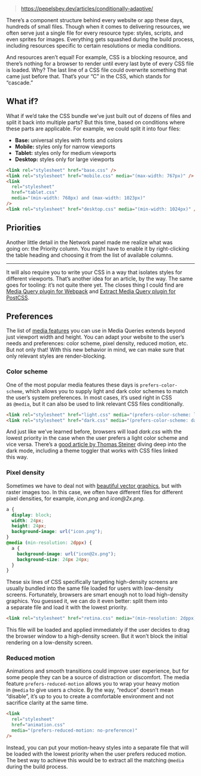 
> https://pepelsbey.dev/articles/conditionally-adaptive/

There’s a component structure behind every website or app these days, hundreds of small files. Though when it comes to delivering resources, we often serve just a single file for every resource type: styles, scripts, and even sprites for images. Everything gets squashed during the build process, including resources specific to certain resolutions or media conditions.

And resources aren’t equal! For example, CSS is a blocking resource, and there’s nothing for a browser to render until every last byte of every CSS file is loaded. Why? The last line of a CSS file could overwrite something that came just before that. That’s your “C” in the CSS, which stands for “cascade.”

## What if?

What if we’d take the CSS bundle we’ve just built out of dozens of files and split it back into multiple parts? But this time, based on conditions where these parts are applicable. For example, we could split it into four files:

- **Base:** universal styles with fonts and colors
- **Mobile:** styles only for narrow viewports
- **Tablet:** styles only for medium viewports
- **Desktop:** styles only for large viewports

```html
<link rel="stylesheet" href="base.css" />
<link rel="stylesheet" href="mobile.css" media="(max-width: 767px)" />
<link
  rel="stylesheet"
  href="tablet.css"
  media="(min-width: 768px) and (max-width: 1023px)"
/>
<link rel="stylesheet" href="desktop.css" media="(min-width: 1024px)" />
```

## Priorities

Another little detail in the Network panel made me realize what was going on: the Priority column. You might have to enable it by right-clicking the table heading and choosing it from the list of available columns.

---

It will also require you to write your CSS in a way that isolates styles for different viewports. That’s another idea for an article, by the way. The same goes for tooling: it’s not quite there yet. The closes thing I could find are [Media Query plugin for Webpack](https://github.com/SassNinja/media-query-plugin) and [Extract Media Query plugin for PostCSS](https://github.com/SassNinja/postcss-combine-media-query).

## Preferences

The list of [media features](https://developer.mozilla.org/en-US/docs/Web/CSS/@media#media_features) you can use in Media Queries extends beyond just viewport width and height. You can adapt your website to the user’s needs and preferences: color scheme, pixel density, reduced motion, etc. But not only that! With this new behavior in mind, we can make sure that only relevant styles are render-blocking.

### Color scheme

One of the most popular media features these days is `prefers-color-scheme`, which allows you to supply light and dark color schemes to match the user’s system preferences. In most cases, it’s used right in CSS as `@media`, but it can also be used to link relevant CSS files conditionally.

```html
<link rel="stylesheet" href="light.css" media="(prefers-color-scheme: light)" />
<link rel="stylesheet" href="dark.css" media="(prefers-color-scheme: dark)" />
```

And just like we’ve learned before, browsers will load _dark.css_ with the lowest priority in the case when the user prefers a light color scheme and vice versa. There’s a [good article by Thomas Steiner](https://web.dev/prefers-color-scheme/) diving deep into the dark mode, including a theme toggler that works with CSS files linked this way.

### Pixel density

Sometimes we have to deal not with [beautiful vector graphics](https://pepelsbey.dev/articles/svg-sprites/), but with raster images too. In this case, we often have different files for different pixel densities, for example, _icon.png_ and _icon@2x.png_.

```css
a {
  display: block;
  width: 24px;
  height: 24px;
  background-image: url("icon.png");
}
@media (min-resolution: 2dppx) {
  a {
    background-image: url("icon@2x.png");
    background-size: 24px 24px;
  }
}
```

These six lines of CSS specifically targeting high-density screens are usually bundled into the same file loaded for users with low-density screens. Fortunately, browsers are smart enough not to load high-density graphics. You guessed it, we can do it even better: split them into a separate file and load it with the lowest priority.

```html
<link rel="stylesheet" href="retina.css" media="(min-resolution: 2dppx)" />
```

This file will be loaded and applied immediately if the user decides to drag the browser window to a high-density screen. But it won’t block the initial rendering on a low-density screen.

### Reduced motion

Animations and smooth transitions could improve user experience, but for some people they can be a source of distraction or discomfort. The media feature `prefers-reduced-motion` allows you to wrap your heavy motion in `@media` to give users a choice. By the way, “reduce” doesn’t mean “disable”, it’s up to you to create a comfortable environment and not sacrifice clarity at the same time.

```html
<link
  rel="stylesheet"
  href="animation.css"
  media="(prefers-reduced-motion: no-preference)"
/>
```

Instead, you can put your motion-heavy styles into a separate file that will be loaded with the lowest priority when the user prefers reduced motion. The best way to achieve this would be to extract all the matching `@media` during the build process.
